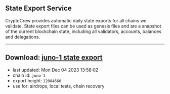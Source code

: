 ## State Export Service
CryptoCrew provides automatic daily state exports for all chains we validate. State export files can be used as genesis files and are a snapshot of the current blockchain state, including all validators, accounts, balances and delegations.

---
**Download: [juno-1 state export](https://dl.ccvalidators.com/SERVICE/juno/juno-1_export_12084660.json)**
---

- last updated: Mon Dec 04 2023 13:58:02
- chain id: `juno-1`
- export height: `12084660`
- use for: airdrops, local tests, chain recovery
